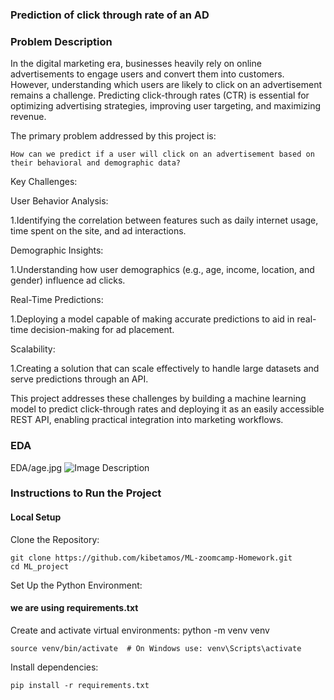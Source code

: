 ### Prediction of click through rate of an AD

### Problem Description
In the digital marketing era, businesses heavily rely on online advertisements to engage users and convert them into customers. However, understanding which users are likely to click on an advertisement remains a challenge. Predicting click-through rates (CTR) is essential for optimizing advertising strategies, improving user targeting, and maximizing revenue.

The primary problem addressed by this project is:

    How can we predict if a user will click on an advertisement based on their behavioral and demographic data?

Key Challenges:

User Behavior Analysis:

1.Identifying the correlation between features such as daily internet usage, time spent on the site, and ad interactions.

Demographic Insights:

1.Understanding how user demographics (e.g., age, income, location, and gender) influence ad clicks.

Real-Time Predictions:

1.Deploying a model capable of making accurate predictions to aid in real-time decision-making for ad placement.

Scalability:

1.Creating a solution that can scale effectively to handle large datasets and serve predictions through an API.


This project addresses these challenges by building a machine learning model to predict click-through rates and deploying it as an easily accessible REST API, enabling practical integration into marketing workflows.



### EDA

EDA/age.jpg
![Image Description](/home/bench/Documents/projects/Ad_Clickthrough_rate/EDA/age.jpg)

### Instructions to Run the Project

#### Local Setup
Clone the Repository: 

    git clone https://github.com/kibetamos/ML-zoomcamp-Homework.git
    cd ML_project

Set Up the Python Environment:

#### we are using requirements.txt
Create and activate virtual environments:
    python -m venv venv

    source venv/bin/activate  # On Windows use: venv\Scripts\activate

Install dependencies:

    pip install -r requirements.txt

